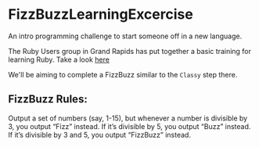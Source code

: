 # FizzBuzzLearningExcercise
An intro programming challenge to start someone off in a new language.

The Ruby Users group in Grand Rapids has put together a basic training for learning Ruby. Take a look [here](https://github.com/WestMichiganRubyTraining/challenges/tree/master/ruby)

We'll be aiming to complete a FizzBuzz similar to the `Classy` step there.

## FizzBuzz Rules:
Output a set of numbers (say, 1-15), but whenever a number is divisible by 3, you output “Fizz” instead. If it’s divisible by 5, you output “Buzz” instead. If it’s divisible by 3 and 5, you output “FizzBuzz” instead.

